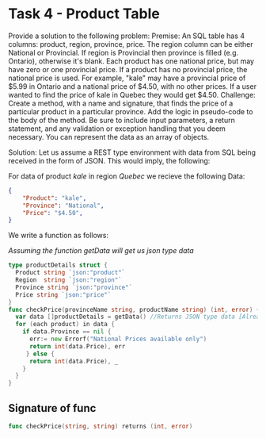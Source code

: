 # Task 4 - Product Table

Provide a solution to the following problem:
Premise: An SQL table has 4 columns: product, region, province, price. The region column can be either National or Provincial. If region is Provincial then province is filled (e.g. Ontario), otherwise it's blank. Each product has one national price, but may have zero or one provincial price. If a product has no provincial price, the national price is used. For example, "kale" may have a provincial price of $5.99 in Ontario and a national price of $4.50, with no other prices. If a user wanted to find the price of kale in Quebec they would get $4.50.
Challenge: Create a method, with a name and signature, that finds the price of a particular product in a particular province. Add the logic in pseudo-code to the body of the method. Be sure to include input parameters, a return statement, and any validation or exception handling that you deem necessary. You can represent the data as an array of objects.


Solution:
Let us assume a REST type environment with data from SQL being received in the form of JSON.
This would imply, the following:

For data of product *kale* in region *Quebec* we recieve the following Data:


```json
{
	"Product": "kale",
	"Province": "National",
	"Price": "$4.50",
}

```

We write a function as follows:

_Assuming the function getData will get us json type data_

```go
type productDetails struct {
  Product string `json:"product"`
  Region  string `json:"region"`
  Province string `json:"province"`
  Price string `json:"price"`
}
func checkPrice(provinceName string, productName string) (int, error) {
  var data []productDetails = getData() //Returns JSON type data [Already marshalled into our data struct]
  for (each product) in data {
    if data.Province == nil {
      err:= new Errorf("National Prices available only")
      return int(data.Price), err
     } else {
      return int(data.Price), _
    }
  }
}

```

## Signature of func
```go
func checkPrice(string, string) returns (int, error)
```
